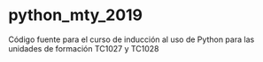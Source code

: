 # python_mty_2019
Código fuente para el curso de inducción al uso de Python para las unidades de formación TC1027 y TC1028
